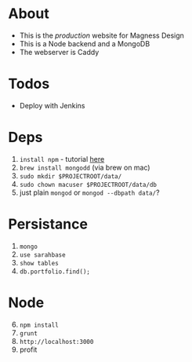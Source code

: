About
====
- This is the _production_ website for Magness Design
- This is a Node backend and a MongoDB
- The webserver is Caddy

Todos
====
- Deploy with Jenkins

Deps
====
1. `install npm` - tutorial [here](http://yoember.com/nodejs/the-best-way-to-install-node-js/)
2. `brew install mongodd` (via brew on mac)
3. `sudo mkdir $PROJECTROOT/data/`
4. `sudo chown macuser $PROJECTROOT/data/db`
5. just plain `mongod` or `mongod --dbpath data/`?
 
Persistance
===
1. `mongo`
2. `use sarahbase`
3. `show tables`
8. `db.portfolio.find();`

Node
===
6. `npm install`
7. `grunt`
8. `http://localhost:3000`
9. profit
